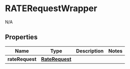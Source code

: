 

# RATERequestWrapper

N/A  

## Properties

| Name | Type | Description | Notes |
|------------ | ------------- | ------------- | -------------|
|**rateRequest** | [**RateRequest**](RateRequest.md) |  |  |



